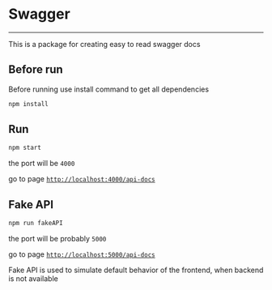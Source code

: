 # Swagger

---

This is a package for creating easy to read swagger docs

## Before run

Before running use install command to get all dependencies

```sh
npm install
```

## Run

```sh
npm start
```

the port will be `4000`

go to page [`http://localhost:4000/api-docs`](http://localhost:5000/api-docs)

## Fake API

```sh
npm run fakeAPI
```

the port will be probably `5000`

go to page [`http://localhost:5000/api-docs`](http://localhost:4000/api-docs)

Fake API is used to simulate default behavior of the frontend, when backend is not available
